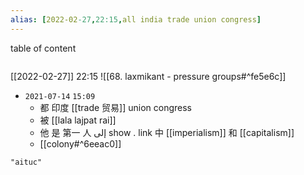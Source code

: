 ```yaml
---
alias: [2022-02-27,22:15,all india trade union congress]
---
```


table of content
```toc
```

[[2022-02-27]] 22:15
![[68. laxmikant - pressure groups#^fe5e6c]]

- `2021-07-14`  `15:09`
	- 都 印度 [[trade 贸易]] union congress
	- 被 [[lala lajpat rai]]
	- 他 是 第一 人  إلى show . link 中 [[imperialism]] 和 [[capitalism]]
	- [[colony#^6eeac0]]
```query 2022-02-27 22:15
"aituc"
```